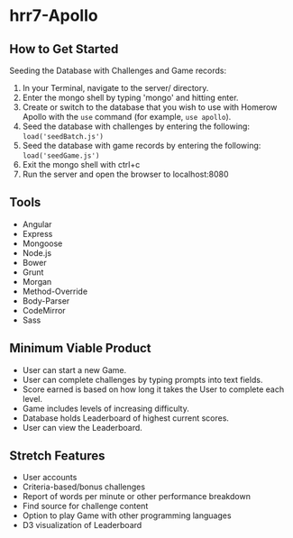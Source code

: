 # hrr7-Apollo

## How to Get Started ##

Seeding the Database with Challenges and Game records:

1. In your Terminal, navigate to the server/ directory.
2. Enter the mongo shell by typing 'mongo' and hitting enter.
3. Create or switch to the database that you wish to use with Homerow Apollo with the ```use``` command (for example, ```use apollo```).
4. Seed the database with challenges by entering the following: ```load('seedBatch.js')```
5. Seed the database with game records by entering the following: ```load('seedGame.js')```
6. Exit the mongo shell with ctrl+c
7. Run the server and open the browser to localhost:8080

## Tools ##

- Angular
- Express
- Mongoose
- Node.js
- Bower
- Grunt
- Morgan
- Method-Override
- Body-Parser
- CodeMirror
- Sass

## Minimum Viable Product

- User can start a new Game.
- User can complete challenges by typing prompts into text fields.
- Score earned is based on how long it takes the User to complete each level.
- Game includes levels of increasing difficulty.
- Database holds Leaderboard of highest current scores.
- User can view the Leaderboard.

## Stretch Features

- User accounts
- Criteria-based/bonus challenges
- Report of words per minute or other performance breakdown
- Find source for challenge content
- Option to play Game with other programming languages
- D3 visualization of Leaderboard
